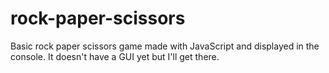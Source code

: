 # rock-paper-scissors

Basic rock paper scissors game made with JavaScript and displayed in the console. It doesn't have a GUI yet but I'll get there.